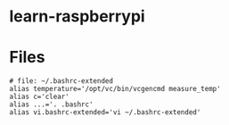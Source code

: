 # learn-raspberrypi


# Files


```
# file: ~/.bashrc-extended
alias temperature='/opt/vc/bin/vcgencmd measure_temp'
alias c='clear'
alias ...='. .bashrc'
alias vi.bashrc-extended='vi ~/.bashrc-extended'
```
